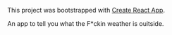 This project was bootstrapped with [Create React App](https://github.com/facebook/create-react-app).

An app to tell you what the F*ckin weather is ouitside.